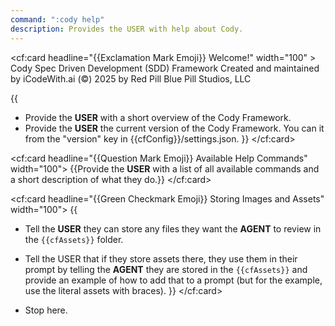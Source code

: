 ```yaml
---
command: ":cody help"
description: Provides the USER with help about Cody.
---
```


<cf:card headline="{{Exclamation Mark Emoji}} Welcome!" width="100" >
Cody Spec Driven Development (SDD) Framework
Created and maintained by iCodeWith.ai
(©) 2025 by Red Pill Blue Pill Studios, LLC

{{
- Provide the **USER** with a short overview of the Cody Framework.
- Provide the **USER** the current version of the Cody Framework.  You can it from the "version" key in {{cfConfig}}/settings.json.
}}
</cf:card>


<cf:card headline="{{Question Mark Emoji}} Available Help Commands" width="100">
{{Provide the **USER** with a list of all available commands and a short description of what they do.}}
</cf:card>


<cf:card headline="{{Green Checkmark Emoji}} Storing Images and Assets" width="100">
{{
- Tell the **USER** they can store any files they want the **AGENT** to review in the `{{cfAssets}}` folder.
- Tell the USER that if they store assets there, they use them in their prompt by telling the **AGENT** they are stored in the `{{cfAssets}}` and provide an example of how to add that to a prompt (but for the example, use the literal assets with braces).
}}
</cf:card>

- Stop here.